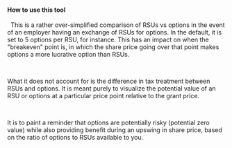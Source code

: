 #### How to use this tool

&nbsp;&nbsp;This is a rather over-simplified comparison of RSUs vs options in the event of an employer having an exchange of RSUs for options. In the default, it is set to 5 options per RSU, for instance. This has an impact on when the "breakeven" point is, in which the share price going over that point makes options a more lucrative option than RSUs.

<br/>

What it does not account for is the difference in tax treatment between RSUs and options. It is meant purely to visualize the potential value of an RSU or options at a particular price point relative to the grant price.

<br/>

It is to paint a reminder that options are potentially risky (potential zero value) while also providing benefit during an upswing in share price, based on the ratio of options to RSUs available to you.